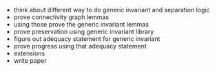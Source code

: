 * think about different way to do generic invariant and separation logic
* prove connectivity graph lemmas
* using those prove the generic invariant lemmas
* prove preservation using generic invariant library
* figure out adequacy statement for generic invariant
* prove progress using that adequacy statement
* extensions
* write paper